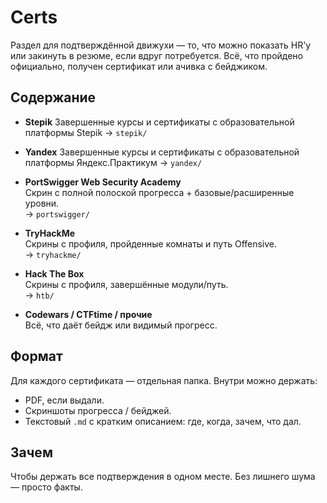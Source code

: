 # Certs

Раздел для подтверждённой движухи — то, что можно показать HR'у или закинуть в резюме, если вдруг потребуется. Всё, что пройдено официально, получен сертификат или ачивка с бейджиком.

## Содержание

- **Stepik**
Завершенные курсы и сертификаты с образовательной платформы Stepik
→ `stepik/`

- **Yandex**
Завершенные курсы и сертификаты с образовательной платформы Яндекс.Практикум
→ `yandex/`

- **PortSwigger Web Security Academy**  
  Скрин с полной полоской прогресса + базовые/расширенные уровни.  
  → `portswigger/`

- **TryHackMe**  
  Скрины с профиля, пройденные комнаты и путь Offensive.  
  → `tryhackme/`

- **Hack The Box**  
  Скрины с профиля, завершённые модули/путь.  
  → `htb/`

- **Codewars / CTFtime / прочие**  
  Всё, что даёт бейдж или видимый прогресс.

## Формат

Для каждого сертификата — отдельная папка. Внутри можно держать:

- PDF, если выдали.
- Скриншоты прогресса / бейджей.
- Текстовый `.md` с кратким описанием: где, когда, зачем, что дал.

## Зачем

Чтобы держать все подтверждения в одном месте. Без лишнего шума — просто факты.
